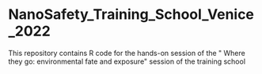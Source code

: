 # NanoSafety_Training_School_Venice_2022
This repository contains R code for the hands-on session of the " Where they go: environmental fate and exposure" session of the training school

